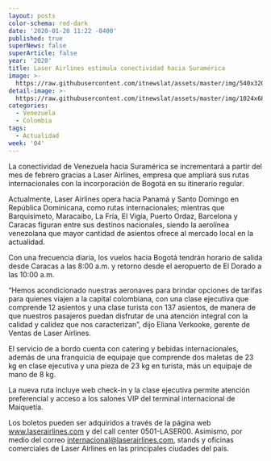 ```yaml
---
layout: posts
color-schema: red-dark
date: '2020-01-20 11:22 -0400'
published: true
superNews: false
superArticle: false
year: '2020'
title: Laser Airlines estimula conectividad hacia Suramérica
image: >-
  https://raw.githubusercontent.com/itnewslat/assets/master/img/540x320/Laserp.jpg
detail-image: >-
  https://raw.githubusercontent.com/itnewslat/assets/master/img/1024x680/Laserg.jpg
categories:
  - Venezuela
  - Colombia
tags:
  - Actualidad
week: '04'
---
```

La conectividad de Venezuela hacia Suramérica se incrementará a partir del mes de febrero gracias a Laser Airlines, empresa que ampliará sus rutas internacionales con la incorporación de Bogotá en su itinerario regular.

Actualmente, Laser Airlines opera hacia Panamá y Santo Domingo en República Dominicana, como rutas internacionales; mientras que Barquisimeto, Maracaibo, La Fría, El Vigía, Puerto Ordaz, Barcelona y Caracas figuran entre sus destinos nacionales, siendo la aerolínea venezolana que mayor cantidad de asientos ofrece al mercado local en la actualidad.

Con una frecuencia diaria, los vuelos hacia Bogotá tendrán horario de salida desde Caracas a las 8:00 a.m. y retorno desde el aeropuerto de El Dorado a las 10:00 a.m.

“Hemos acondicionado nuestras aeronaves para brindar opciones de tarifas para quienes viajen a la capital colombiana, con una clase ejecutiva que comprende 12 asientos y una clase turista con 137 asientos, de manera de que nuestros pasajeros puedan disfrutar de una atención integral con la calidad y calidez que nos caracterizan”, dijo Eliana Verkooke, gerente de Ventas de Laser Airlines.

El servicio de a bordo cuenta con catering y bebidas internacionales, además de una franquicia de equipaje que comprende dos maletas de 23 kg en clase ejecutiva y una pieza de 23 kg en turista, más un equipaje de mano de 8 kg.

La nueva ruta incluye web check-in y la clase ejecutiva permite atención preferencial y acceso a los salones VIP del terminal internacional de Maiquetía.

Los boletos pueden ser adquiridos a través de la página web www.laserairlines.com y del call center 0501-LASER00. Asimismo, por medio del correo internacional@laserairlines.com, stands y oficinas comerciales de Laser Airlines en las principales ciudades del país.